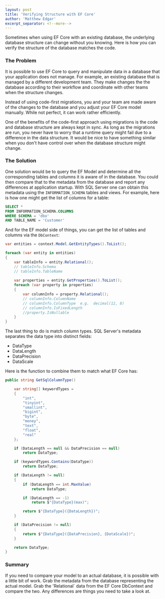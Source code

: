 ```yaml
---
layout: post
title: 'Verifying Structure with EF Core'
author: 'Matthew Edgar'
excerpt_separator: <!--more-->
---
```


Sometimes when using EF Core with an existing database, the underlying database structure can change without you knowing. Here is how you can verify the structure of the database matches the code.

<!--more-->

### The Problem

It is possible to use EF Core to query and manipulate data in a database that your application does not manage. For example, an existing database that is managed by a different development team. They make changes the the database according to their workflow and coordinate with other teams when the structure changes.

Instead of using code-first migrations, you and your team are made aware of the changes to the database and you adjust your EF Core model manually. While not perfect, it can work rather efficiently.

One of the benefits of the code-first approach using migrations is the code and database structure are always kept in sync. As long as the migrations are run,  you never have to worry that a runtime query might fail due to a difference in the data structure. It would be nice to have something similar when you don't have control over when the database structure might change.

### The Solution

One solution would be to query the EF Model and determine all the corresponding tables and columns it is aware of in the database. You could then compare that to the metadata from the database and report any differences at application startup. With SQL Server one can obtain this metadata using the `INFORMATION_SCHEMA` tables and views. For example, here is how one might get the list of columns for a table:

```sql
SELECT *
FROM INFORMATION_SCHEMA.COLUMNS
WHERE SCHEMA = 'dbo'
AND TABLE_NAME = 'Customer'
```

And for the EF model side of things, you can get the list of tables and columns via the `DbContext`:

```csharp
var entities = context.Model.GetEntityTypes().ToList();

foreach (var entity in entities)
{
    var tableInfo = entity.Relational();
    // tableInfo.Schema
    // tableInfo.TableName
    
    var properties = entity.GetProperties().ToList();
    foreach (var property in properties)
    {
        var columnInfo = property.Relational();
        // columnInfo.ColumnName
        // columnInfo.ColumnType  e.g.  decimal(12, 8)
        // columnInfo.IsFixedLength
        //property.IsNullable
    }
}
```

The last thing to do is match column types. SQL Server's metadata separates the data type into distinct fields:  

- DataType
- DataLength
- DataPrecision
- DataScale

Here is the function to combine them to match what EF Core has:

```csharp
public string GetSqlColumnType()

    var string[] keywordTypes =
    {
        "int",
        "tinyint",
        "smallint",
        "bigint",
        "byte",
        "money",
        "text",
        "float",
        "real"
    };

    if (DataLength == null && DataPrecision == null)
        return DataType;

    if (keywordTypes.Contains(DataType))
        return DataType;

    if (DataLength != null)
    {
        if (DataLength == int.MaxValue)
            return DataType;

        if (DataLength == -1)
            return $"{DataType}(max)";

        return $"{DataType}({DataLength})";
    }

    if (DataPrecision != null)
    {
        return $"{DataType}({DataPrecision}, {DataScale})";
    }

    return DataType;
}    
```

### Summary

If you need to compare your model to an actual database, it is possible with a little bit of work. Grab the metadata from the database representing the actual model. Grab the 'Relational` data from the EF Core DbContext and compare the two. Any differences are things you need to take a look at.
